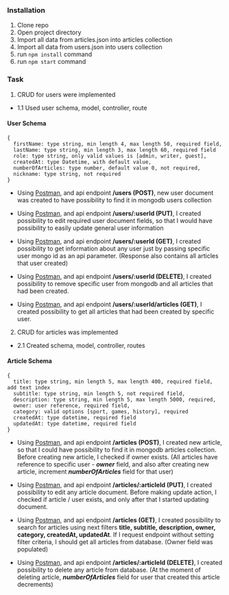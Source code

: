 ### Installation
1. Clone repo
2. Open project directory
3. Import all data from articles.json into articles collection
4. Import all data from users.json into users collection
5. run ```npm install``` command
6. run ```npm start``` command

### Task

1. CRUD for users were implemented
  - 1.1 Used user schema, model, controller, route

#### User Schema

```
{
  firstName: type string, min length 4, max length 50, required field,
  lastName: type string, min length 3, max length 60, required field
  role: type string, only valid values is [admin, writer, guest],
  createdAt: type Datetime, with default value,
  numberOfArticles: type number, default value 0, not required,
  nickname: type string, not required
}
```

* Using [Postman](https://www.getpostman.com/), and api endpoint **/users (POST)**, new user document was created
to have possibility to find it in mongodb users collection

* Using [Postman](https://www.getpostman.com/), and api endpoint **/users/:userId (PUT)**, I created possibility 
to edit required user document fields, so that I would have possibility to easily update general user information

* Using [Postman](https://www.getpostman.com/), and api endpoint **/users/:userId (GET)**, I created possibility
to get information about any user just by passing specific user mongo id as an api parameter.
(Response also contains all articles that user created)

* Using [Postman](https://www.getpostman.com/), and api endpoint **/users/:userId (DELETE)**, I created possibility
to remove specific user from mongodb and all articles that had been created.

* Using [Postman](https://www.getpostman.com/), and api endpoint **/users/:userId/articles (GET)**, I created possibility
to get all articles that had been created by specific user.


2. CRUD for articles was implemented 
  - 2.1 Created schema, model, controller, routes

#### Article Schema

```
{
  title: type string, min length 5, max length 400, required field, add text index
  subtitle: type string, min length 5, not required field,
  description: type string, min length 5, max length 5000, required,
  owner: user reference, required field,
  category: valid options [sport, games, history], required
  createdAt: type datetime, required field
  updatedAt: type datetime, required field
}
```

* Using [Postman](https://www.getpostman.com/), and api endpoint **/articles (POST)**, I created new article,
so that I could have possibility to find it in mongodb articles collection. 
Before creating new article, I checked if owner exists. 
(All articles have reference to specific user - ***owner*** field, and also after creating new article, increment ***numberOfArticles*** field for that user)

* Using [Postman](https://www.getpostman.com/), and api endpoint **/articles/:articleId (PUT)**, I created possibility
to edit any article document. Before making update action, I checked if article / user exists, and only
after that I started updating document.

* Using [Postman](https://www.getpostman.com/), and api endpoint **/articles (GET)**,
I created possibility to search for articles using next filters **title, subtitle, description, owner, category,
createdAt, updatedAt**. If I request endpoint without setting filter criteria, I should get all articles from database.
(Owner field was populated)

* Using [Postman](https://www.getpostman.com/), and api endpoint **/articles/:articleId (DELETE)**,
I created possibility to delete any article from database. (At the moment of deleting article, ***numberOfArticles*** field for user that created this article decrements)




